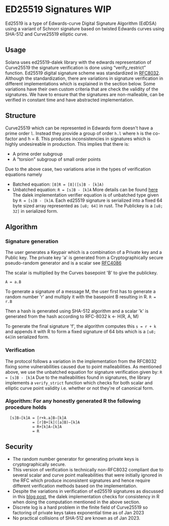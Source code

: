 # ED25519 Signatures WIP
Ed25519 is a type of Edwards-curve Digital Signature Algorithm (EdDSA) using a variant of Schnorr signature based on twisted Edwards curves using SHA-512 and Curve25519 elliptic curve.

## Usage
Solana uses ed25519-dalek library with the edwards representation of Curve25519  the signature verification is done using “verify_restrict” function. 
Ed25519 digital signature scheme was standardized in [RFC8032](https://www.rfc-editor.org/rfc/rfc8032). Although the standardization, there are variations in signature verification in different implementations which is explained in the section below. Some variations have their own custom criteria that are check the validity of the signatures. We have to ensure that the signatures are non-malleable, can be verified in constant time and have abstracted implementation.

## Structure
Curve25519 which can be represented in Edwards form doesn't have a prime order ```l```. Instead they provide a group of order ```h.l``` where ```h``` is the co-factor and h = 8. This produces inconsistencies in signatures which is highly undesireable in production. This implies that there is:
+ A prime order subgroup 
+ A "torsion" subgroup of small order points

Due to the above case, two variations arise in the types of verification equations namely
+ Batched equation: ```[8]R = [8]([s]B - [k]A)``` 
+ Unbatched equation: ```R = [s]B - [k]A```
More details can be found [here](https://hdevalence.ca/blog/2020-10-04-its-25519am)
The dalek implementation verifier equation is of unbatched type given by ```R = [s]B - [k]A```.
Each ed25519 signature is serialized into a fixed 64 byte sized array represented as ```[u8; 64]``` in rust. The Publickey is a ```[u8; 32]``` in serialized form. 

## Algorithm
### Signature generation
The user generates a Keypair which is a combination of a Private key and a Public key.
The private key 'a' is generated from a Cryptographically secure pseudo-random generator and is a scalar see [RFC4086](https://datatracker.ietf.org/doc/html/rfc4086)

The scalar is multiplied by the Curves basepoint 'B' to give the publickey.

```A = a.B```

To generate a signature of a message M, the user first has to  generate a random number 'r' and multiply it with the basepoint B resulting in R.
```R = r.B```

Then a hash is generated using SHA-512 algorithm and a scalar 'k' is generated from the hash according to RFC-8032
k <- H(R, A, M)

To generate the final signature 'f', the algorithm computes this ```s = r + k``` and appends it with R to form a fixed signature of 64 bits which is a ```[u8; 64]```in serialized form.

### Verification
The protocol follows a variation in the implementation from the RFC8032 fixing some vulnerabilities caused due to point malleabilities.
As mentioned above, we use the unbatched equation for signature verification given by: 
```R = [s]B - [k]A```
Due to the malleabilities found in signatures, the library implements a ```verify_strict``` function which checks for both scalar and elliptic curve point validity i.e. whether or not they're of canonical form.

 ### Algorithm: For any honestly generated R the following procedure holds
 ```
   [s]B−[k]A = [r+k.a]B−[k]A
             = [r]B+[k]([a]B)−[k]A
             = R+[k]A−[k]A
             = R 

 ```
##  Security

+ The random number generator for generating private keys is cryptographically secure.
+ This version of verification is technically non-RFC8032 compliant due to several scalar and curve point malleabilities that were initially
  ignored in the RFC which produce inconsistent signatures and hence require different verification methods based on the implementation.
+ Despite the variations in verification of ed25519 signatures as discussed in this [blog post](https://hdevalence.ca/blog/2020-10-04-its-25519am),
  the dalek implementation checks for consistency in R when doing the computation mentioned in the above section.
+ Discrete log is a hard problem in the finite field of Curve25519 so factoring of private keys takes exponential time as of Jan 2023
+ No practical collisions of SHA-512 are known as of Jan 2023.
